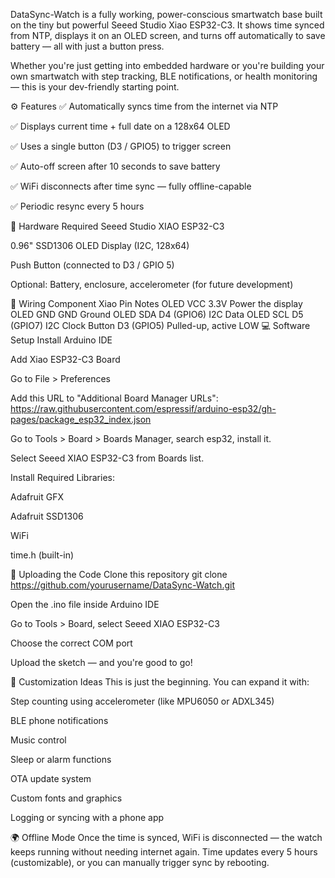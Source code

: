 DataSync-Watch is a fully working, power-conscious smartwatch base built on the tiny but powerful Seeed Studio Xiao ESP32-C3.
It shows time synced from NTP, displays it on an OLED screen, and turns off automatically to save battery — all with just a button press.

Whether you're just getting into embedded hardware or you're building your own smartwatch with step tracking, BLE notifications, or health monitoring — this is your dev-friendly starting point.

⚙️ Features
✅ Automatically syncs time from the internet via NTP

✅ Displays current time + full date on a 128x64 OLED

✅ Uses a single button (D3 / GPIO5) to trigger screen

✅ Auto-off screen after 10 seconds to save battery

✅ WiFi disconnects after time sync — fully offline-capable

✅ Periodic resync every 5 hours

🔩 Hardware Required
Seeed Studio XIAO ESP32-C3

0.96" SSD1306 OLED Display (I2C, 128x64)

Push Button (connected to D3 / GPIO 5)

Optional: Battery, enclosure, accelerometer (for future development)

🔌 Wiring
Component	Xiao Pin	Notes
OLED VCC	3.3V	Power the display
OLED GND	GND	Ground
OLED SDA	D4 (GPIO6)	I2C Data
OLED SCL	D5 (GPIO7)	I2C Clock
Button	D3 (GPIO5)	Pulled-up, active LOW
💻 Software Setup
Install Arduino IDE

Add Xiao ESP32-C3 Board

Go to File > Preferences

Add this URL to "Additional Board Manager URLs":
https://raw.githubusercontent.com/espressif/arduino-esp32/gh-pages/package_esp32_index.json

Go to Tools > Board > Boards Manager, search esp32, install it.

Select Seeed XIAO ESP32-C3 from Boards list.

Install Required Libraries:

Adafruit GFX

Adafruit SSD1306

WiFi

time.h (built-in)

🚀 Uploading the Code
Clone this repository
git clone https://github.com/yourusername/DataSync-Watch.git

Open the .ino file inside Arduino IDE

Go to Tools > Board, select Seeed XIAO ESP32-C3

Choose the correct COM port

Upload the sketch — and you're good to go!

🔧 Customization Ideas
This is just the beginning. You can expand it with:

Step counting using accelerometer (like MPU6050 or ADXL345)

BLE phone notifications

Music control

Sleep or alarm functions

OTA update system

Custom fonts and graphics

Logging or syncing with a phone app

🌍 Offline Mode
Once the time is synced, WiFi is disconnected — the watch keeps running without needing internet again. Time updates every 5 hours (customizable), or you can manually trigger sync by rebooting.
